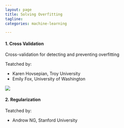 ```yaml
---
layout: page
title: Solving Overfitting
tagline:
categories: machine-learning

---
```


#### 1. Cross Validation

Cross-validation for detecting and preventing overfitting

Teatched by:

- Karen Hovsepian, Troy University
- Emily Fox, University of Washington

<img src="https://qph.is.quoracdn.net/main-qimg-33774ab551d31370fbe2a4fa57286781?convert_to_webp=true"/>

#### 2. Regularization

Teatched by:

- Androw NG, Stanford University
